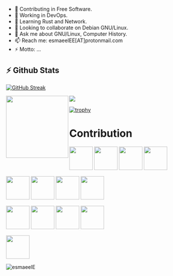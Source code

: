 - 🤔 Contributing in Free Software.
- 🔭 Working in DevOps.
- 🌱 Learning Rust and Network.
- 👯 Looking to collaborate on Debian GNU/Linux.
- 💬 Ask me about GNU/Linux, Computer History.
- 📫 Reach me: esmaeelEE[AT]protonmail.com
- ⚡ Motto: ...

## :zap: Github Stats

[![GitHub Streak](http://github-readme-streak-stats.herokuapp.com?user=esmaeelE)](https://git.io/streak-stats)

<div>
  <img height="170" align="left" src="https://github-readme-stats.vercel.app/api?username=esmaeelE&theme=tokyonight&show_icons=false&count_private=true&show_icons=true" />
  <img src="https://github-readme-stats.vercel.app/api/top-langs/?username=esmaeelE&theme=tokyonight&langs_count=10&layout=compact" />
</div>


[![trophy](https://github-profile-trophy.vercel.app/?username=esmaeelE)](https://github.com/ryo-ma/github-profile-trophy)

# Contribution

<img src="https://cdn.jsdelivr.net/gh/devicons/devicon/icons/linux/linux-original.svg" width="64" height="64" /> <img src="https://cdn.jsdelivr.net/gh/devicons/devicon/icons/bash/bash-original.svg" width="64" height="64" /> <img src="https://cdn.jsdelivr.net/gh/devicons/devicon/icons/debian/debian-original-wordmark.svg" width="64" height="64" />  <img src="https://cdn.jsdelivr.net/gh/devicons/devicon/icons/vim/vim-original.svg"  width="64" height="64"/>

<img src="https://cdn.jsdelivr.net/gh/devicons/devicon/icons/c/c-original.svg"  width="64" height="64"/>  <img src="https://cdn.jsdelivr.net/gh/devicons/devicon/icons/rust/rust-original.svg" width="64" height="64"/> <img src="https://cdn.jsdelivr.net/gh/devicons/devicon/icons/python/python-original-wordmark.svg" width="64" height="64"/> <img src="https://cdn.jsdelivr.net/gh/devicons/devicon/icons/git/git-original-wordmark.svg"   width="64" height="64"/> 

<img src="https://cdn.jsdelivr.net/gh/devicons/devicon/icons/postgresql/postgresql-original-wordmark.svg"   width="64" height="64"/> <img src="https://cdn.jsdelivr.net/gh/devicons/devicon/icons/nginx/nginx-original.svg"   width="64" height="64"/>
<img src="https://cdn.jsdelivr.net/gh/devicons/devicon/icons/prometheus/prometheus-original.svg"  width="64" height="64"/> <img src="https://cdn.jsdelivr.net/gh/devicons/devicon/icons/grafana/grafana-original.svg"   width="64" height="64"/> 

<img src="https://cdn.jsdelivr.net/gh/devicons/devicon/icons/docker/docker-original.svg"   width="64" height="64"/>
          
<p align="left"> <img src="https://komarev.com/ghpvc/?username=esmaeelE&label=Profile%20views&color=0e75b6&style=flat" alt="esmaeelE" /> </p>
